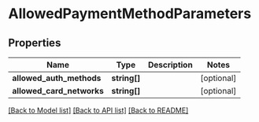 # AllowedPaymentMethodParameters

## Properties
Name | Type | Description | Notes
------------ | ------------- | ------------- | -------------
**allowed_auth_methods** | **string[]** |  | [optional] 
**allowed_card_networks** | **string[]** |  | [optional] 

[[Back to Model list]](../README.md#documentation-for-models) [[Back to API list]](../README.md#documentation-for-api-endpoints) [[Back to README]](../README.md)


